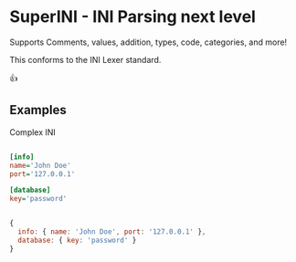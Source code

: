 # SuperINI - INI Parsing next level

Supports Comments, values, addition, types, code, categories, and more!

This conforms to the INI Lexer standard.

:thumbsup:

## Examples

Complex INI

```ini

[info]
name='John Doe'
port='127.0.0.1'

[database]
key='password'

```

```js

{
  info: { name: 'John Doe', port: '127.0.0.1' },
  database: { key: 'password' }
}

```